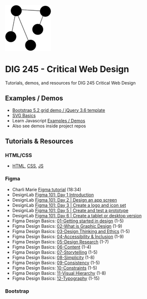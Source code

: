 
![network diagram](assets/img/logos/network-black-clear-150sq.png)


# DIG 245 - Critical Web Design

Tutorials, demos, and resources for DIG 245 Critical Web Design




## Examples / Demos

- [Bootstrap 5.2 grid demo / jQuery 3.6 template](https://codepen.io/owenmundy/pen/oNLZpWM)
- [SVG Basics](https://codepen.io/owenmundy/pen/GRdLgoX)
- Learn Javascript [Examples / Demos](https://github.com/omundy/learn-javascript/#examples--demos)
- Also see demos inside project repos


<!--

1. Set up your development environment [topics/development/environment.md](topics/development/environment.md)
1. Learn to use Dev Tools [topics/development/dev-tools.md](topics/development/dev-tools.md)
1. [topics/design/web-design.md](topics/design/web-design.md) - Design Critiques, Tips, etc.

 -->



## Tutorials & Resources


### HTML/CSS

- [HTML](https://github.com/omundy/dig245-critical-web-design/blob/main/topics/html-css/html.md), [CSS](https://github.com/omundy/dig245-critical-web-design/blob/main/topics/html-css/css.md), [JS](https://github.com/omundy/dig245-critical-web-design/blob/main/topics/javascript/javascript.md)

### Figma 

- Charli Marie [Figma tutorial](https://www.youtube.com/watch?v=cCNLD5IZY34) (18:34)
- DesignLab [Figma 101: Day 1 Introduction](https://designlab.com/figma-101-course/introduction-to-figma/)
- DesignLab [Figma 101: Day 2 | Design an app screen](https://trydesignlab.com/figma-101-course/design-an-app-screen/)
- DesignLab [Figma 101: Day 3 | Create a logo and icon set](https://trydesignlab.com/figma-101-course/create-a-logo-and-icon-set/)
- DesignLab [Figma 101: Day 5 | Create and test a prototype](https://trydesignlab.com/figma-101-course/create-and-test-a-prototype/) 
- DesignLab [Figma 101: Day 6 | Create a tablet or desktop version](https://trydesignlab.com/figma-101-course/create-a-tablet-or-desktop-version/) 
- Figma Design Basics: [01-Getting started in design](https://www.figma.com/resource-library/getting-started-in-design/) (1-5) 
- Figma Design Basics: [02-What is Graphic Design](https://www.figma.com/resource-library/what-is-graphic-design/) (1-9) 
- Figma Design Basics: [03-Design Thinking and Ethics](https://www.figma.com/resources/learn-design/ethics/) (1-5) 
- Figma Design Basics: [04-Accessibility & Inclusion](https://www.figma.com/resources/learn-design/inclusion/) (1-9) 
- Figma Design Basics: [05-Design Research](https://www.figma.com/resources/learn-design/research/) (1-7) 
- Figma Design Basics: [06-Content](https://www.figma.com/resources/learn-design/content/) (1-4) 
- Figma Design Basics: [07-Storytelling](https://www.figma.com/resources/learn-design/storytelling/) (1-5) 
- Figma Design Basics: [08-Simplicity](https://www.figma.com/resources/learn-design/simplicity/) (1-8) 
- Figma Design Basics: [09-Consistency](https://www.figma.com/resources/learn-design/consistency/) (1-5) 
- Figma Design Basics: [10-Constraints](https://www.figma.com/resources/learn-design/constraints/) (1-5) 
- Figma Design Basics: [11-Visual Hierarchy](https://www.figma.com/resources/learn-design/hierarchy/) (1-8) 
- Figma Design Basics: [12-Typography](https://www.figma.com/resources/learn-design/typography/) (1-15)

### Bootstrap 